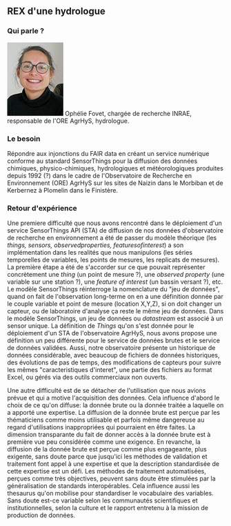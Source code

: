 ## REX d'une hydrologue

### Qui parle ?
                    
![Ophelie Fovet](/img/ophelie.jpg) Ophélie Fovet, chargée de recherche INRAE, responsable de l'ORE AgrHyS, hydrologue.

### Le besoin

Répondre aux injonctions du FAIR data en créant un service numérique conforme au standard SensorThings pour la diffusion des données chimiques, physico-chimiques, hydrologiques et météorologiques produites depuis 1992 (?) dans le cadre de l'Observatoire de Recherche en Environnement (ORE) AgrHyS sur les sites de Naizin dans le Morbiban et de Kerbernez à Plomelin dans le Finistère.

### Retour d'expérience

Une premiere difficulté que nous avons rencontré dans le déploiement d'un service SensorThings API (STA) de diffusion de nos données d'observatoire de recherche en environnement a été de passer du modèle théorique (les *things, sensors, observedproperties, featuresofinterest*) a son implémentation dans les realités que nous manipulons (les séries temporelles de variables, les points de mesures, les replicats de mesures). La première étape a été de s'accorder sur ce que pouvait représenter concrètement une *thing* (un point de mesure ?), une *observed property* (une variable sur une station ?), une *feature of interest* (un bassin versant ?), etc. Le modèle SensorThings réinterroge la nomenclature du "jeu de données", quand on fait de l'observation long-terme on en a une définition donnée par le couple variable et point de mesure (location X,Y,Z), si on doit changer un capteur, ou de laboratoire d'analyse ça reste le même jeu de données. Dans le modèle SensorThings, un jeu de données ou *datastream* est associé à un sensor unique. La définition de *Things* qu'on s'est donnée pour le déploiement d'un STA de l'observatoire AgrHyS, nous avons propose une définition un peu différente pour le service de données brutes et le service de données validées. Aussi, notre observatoire présente un historique de données considérable, avec beaucoup de fichiers de données historiques, des évolutions de pas de temps, des modifications de capteurs pour suivre les mêmes "caracteristiques d'interet", une partie des fichiers au format Excel, ou gérés via des outils commerciaux non ouverts. 

Une autre difficulté est de se détacher de l'utilisation que nous avions prévue et qui a motive l'acquisition des données. Cela influence d'abord le choix de ce qu'on diffuse: la donnée brute ou la donnée traitée a laquelle on a apporté une expertise. La diffusion de la donnée brute est perçue par les thématiciens comme moins utilisable et parfois même dangereuse au regard d'utilisations inappropriées qui pourraient en être faites. La dimension transparante du fait de donner accès à la donnée brute est à première vue peu considérée comme une exigence. En revanche, la diffusion de la donnée brute est perçue comme plus engageante, plus exigente, sans doute parce que jusqu'ici les méthodes de validation et traitement font appel à une expertise et que la description standardisée de cette expertise est un défi. Les méthodes de traitement automatisées, perçues comme très objectives, peuvent sans doute être stimulées par la généralisation de standards interopérables. Cela influence aussi les thesaurus qu'on mobilise pour standardiser le vocabulaire des variables. Sans doute est-ce variable selon les communautés scientifiques et institutionnelles, selon la culture et le rapport entretenu à la mission de production de données. 

